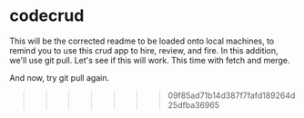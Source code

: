 # codecrud
This will be the corrected readme to be loaded onto local machines, to remind you to use this crud app to hire, review, and fire.
In this addition, we'll use git pull.
Let's see if this will work.
This time with fetch and merge.



And now, try git pull again.
>>>>>>> 09f85ad71b14d387f7fafd189264d25dfba36965
